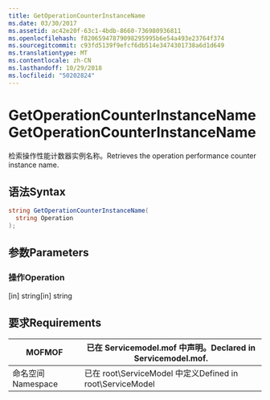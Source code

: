 ```yaml
---
title: GetOperationCounterInstanceName
ms.date: 03/30/2017
ms.assetid: ac42e20f-63c1-4bdb-8660-736980936811
ms.openlocfilehash: f82065947879098295995b6e54a493e23764f374
ms.sourcegitcommit: c93fd5139f9efcf6db514e3474301738a6d1d649
ms.translationtype: MT
ms.contentlocale: zh-CN
ms.lasthandoff: 10/29/2018
ms.locfileid: "50202824"
---
```

# <a name="getoperationcounterinstancename"></a><span data-ttu-id="5fb4b-102">GetOperationCounterInstanceName</span><span class="sxs-lookup"><span data-stu-id="5fb4b-102">GetOperationCounterInstanceName</span></span>
<span data-ttu-id="5fb4b-103">检索操作性能计数器实例名称。</span><span class="sxs-lookup"><span data-stu-id="5fb4b-103">Retrieves the operation performance counter instance name.</span></span>  
  
## <a name="syntax"></a><span data-ttu-id="5fb4b-104">语法</span><span class="sxs-lookup"><span data-stu-id="5fb4b-104">Syntax</span></span>  
  
```csharp
string GetOperationCounterInstanceName(  
  string Operation  
);  
```  
  
## <a name="parameters"></a><span data-ttu-id="5fb4b-105">参数</span><span class="sxs-lookup"><span data-stu-id="5fb4b-105">Parameters</span></span>  
  
### <a name="operation"></a><span data-ttu-id="5fb4b-106">操作</span><span class="sxs-lookup"><span data-stu-id="5fb4b-106">Operation</span></span>  
 <span data-ttu-id="5fb4b-107">[in] string</span><span class="sxs-lookup"><span data-stu-id="5fb4b-107">[in] string</span></span>  
  
## <a name="requirements"></a><span data-ttu-id="5fb4b-108">要求</span><span class="sxs-lookup"><span data-stu-id="5fb4b-108">Requirements</span></span>  
  
|<span data-ttu-id="5fb4b-109">MOF</span><span class="sxs-lookup"><span data-stu-id="5fb4b-109">MOF</span></span>|<span data-ttu-id="5fb4b-110">已在 Servicemodel.mof 中声明。</span><span class="sxs-lookup"><span data-stu-id="5fb4b-110">Declared in Servicemodel.mof.</span></span>|  
|---------|-----------------------------------|  
|<span data-ttu-id="5fb4b-111">命名空间</span><span class="sxs-lookup"><span data-stu-id="5fb4b-111">Namespace</span></span>|<span data-ttu-id="5fb4b-112">已在 root\ServiceModel 中定义</span><span class="sxs-lookup"><span data-stu-id="5fb4b-112">Defined in root\ServiceModel</span></span>|
